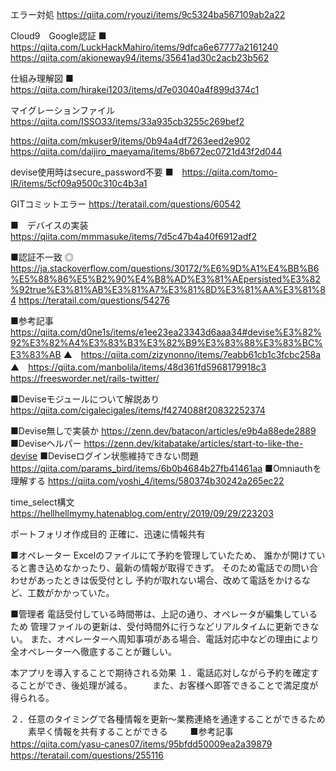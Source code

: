 エラー対処
https://qiita.com/ryouzi/items/9c5324ba567109ab2a22

Cloud9　Google認証
■　https://qiita.com/LuckHackMahiro/items/9dfca6e67777a2161240
https://qiita.com/akioneway94/items/35641ad30c2acb23b562

仕組み理解図
■　https://qiita.com/hirakei1203/items/d7e03040a4f899d374c1

マイグレーションファイル
https://qiita.com/ISSO33/items/33a935cb3255c269bef2

https://qiita.com/mkuser9/items/0b94a4df7263eed2e902
https://qiita.com/daijiro_maeyama/items/8b672ec0721d43f2d044

devise使用時はsecure_password不要
■　https://qiita.com/tomo-IR/items/5cf09a9500c310c4b3a1

GITコミットエラー
https://teratail.com/questions/60542

■　デバイスの実装
https://qiita.com/mmmasuke/items/7d5c47b4a40f6912adf2

■認証不一致
◎　https://ja.stackoverflow.com/questions/30172/%E6%9D%A1%E4%BB%B6%E5%88%86%E5%B2%90%E4%B8%AD%E3%81%AEpersisted%E3%82%92true%E3%81%AB%E3%81%A7%E3%81%8D%E3%81%AA%E3%81%84
https://teratail.com/questions/54276

■参考記事
https://qiita.com/d0ne1s/items/e1ee23ea23343d6aaa34#devise%E3%82%92%E3%82%A4%E3%83%B3%E3%82%B9%E3%83%88%E3%83%BC%E3%83%AB
▲　https://qiita.com/zizynonno/items/7eabb61cb1c3fcbc258a
▲　https://qiita.com/manbolila/items/48d361fd5968179918c3
https://freesworder.net/rails-twitter/

■Deviseモジュールについて解説あり
https://qiita.com/cigalecigales/items/f4274088f20832252374

■Devise無しで実装か
https://zenn.dev/batacon/articles/e9b4a88ede2889
■Deviseヘルパー
https://zenn.dev/kitabatake/articles/start-to-like-the-devise
■Deviseログイン状態維持できない問題
https://qiita.com/params_bird/items/6b0b4684b27fb41461aa
■Omniauthを理解する
https://qiita.com/yoshi_4/items/580374b30242a265ec22

time_select構文
https://hellhellmymy.hatenablog.com/entry/2019/09/29/223203

ポートフォリオ作成目的
正確に、迅速に情報共有

■オペレーター
Excelのファイルにて予約を管理していたため、
誰かが開けていると書き込めなかったり、最新の情報が取得できず。
そのため電話での問い合わせがあったときは仮受付とし
予約が取れない場合、改めて電話をかけるなど、工数がかかっていた。

■管理者
電話受付している時間帯は、上記の通り、オペレータが編集しているため
管理ファイルの更新は、受付時間外に行うなどリアルタイムに更新できない。
また、オペレーターへ周知事項がある場合、電話対応中などの理由により
全オペレーターへ徹底することが難しい。


本アプリを導入することで期待される効果
１．電話応対しながら予約を確定することができ、後処理が減る。
　　また、お客様へ即答できることで満足度が得られる。

２．任意のタイミングで各種情報を更新～業務連絡を通達することができるため
　　素早く情報を共有することができる
　　
■参考記事
　　https://qiita.com/yasu-canes07/items/95bfdd50009ea2a39879
　　https://teratail.com/questions/255116